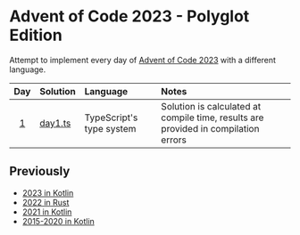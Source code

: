 # Advent of Code 2023 - Polyglot Edition

Attempt to implement every day of [Advent of Code 2023](http://adventofcode.com/2023/) with a different language.

|                    Day                     | Solution                    | Language                 | Notes                                                                              |
|:------------------------------------------:|:----------------------------|:-------------------------|:-----------------------------------------------------------------------------------|
|  [1](https://adventofcode.com/2023/day/1)  | [day1.ts](src/day1/day1.ts) | TypeScript's type system | Solution is calculated at compile time, results are provided in compilation errors |

## Previously

* [2023 in Kotlin](https://github.com/komu/advent-of-code-2023-kotlin)
* [2022 in Rust](https://github.com/komu/advent-of-code-2022)
* [2021 in Kotlin](https://github.com/komu/advent-of-code-2021)
* [2015-2020 in Kotlin](https://github.com/komu/advent-of-code)
